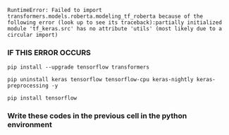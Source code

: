 ```RuntimeError: Failed to import transformers.models.roberta.modeling_tf_roberta because of the following error (look up to see its traceback):partially initialized module 'tf_keras.src' has no attribute 'utils' (most likely due to a circular import)```

### IF THIS ERROR OCCURS

```pip install --upgrade tensorflow transformers```

```pip uninstall keras tensorflow tensorflow-cpu keras-nightly keras-preprocessing -y```

```pip install tensorflow```

### Write these codes in the previous cell in the python environment
